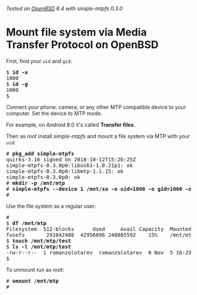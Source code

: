 _Tested on [OpenBSD](/openbsd/) 6.4 with simple-mtpfs 0.3.0_

# Mount file system via Media Transfer Protocol on OpenBSD


First, find your `uid` and `gid`:

<pre>
$ <b>id -u</b>
1000
$ <b>id -g</b>
1000
$
</pre>

Connect your phone, camera, or any other MTP compatible device to your computer.
Set the device to MTP mode.

For example, on Android 8.0 it's called **Transfer files**.

Then as _root_ install _simple-mtpfs_ and mount a file system via MTP with your `uid`:

<pre>
# <b>pkg_add simple-mtpfs</b>
quirks-3.16 signed on 2018-10-12T15:26:25Z
simple-mtpfs-0.3.0p0:libusb1-1.0.21p1: ok
simple-mtpfs-0.3.0p0:libmtp-1.1.15: ok
simple-mtpfs-0.3.0p0: ok
# <b>mkdir -p <i>/mnt/mtp</i></b>
# <b>simple-mtpfs --device 1 /mnt/xa -o uid=1000 -o gid=1000 -o allow_other</b>
#
</pre>

Use the file system as a regular user:

<pre>
#
$ <b>df /mnt/mtp</b>
Filesystem  512-blocks      Used     Avail Capacity  Mounted on
fusefs       291042488  42956896 248085592    15%    /mnt/mtp
$ <b>touch /mnt/mtp/test</b>
$ <b>ls -l /mnt/mtp/test</b>
-rw-r--r--  1 romanzolotarev  romanzolotarev  0 Nov  5 16:29 /mnt/mnt/test
$
</pre>

To unmount run as _root_:

<pre>
# <b>umount /mnt/mtp</b>
#
</pre>
